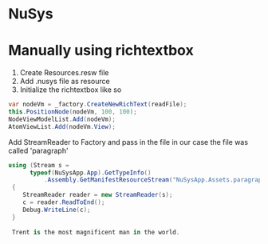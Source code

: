 # NuSys
Manually using richtextbox
=================================
1. Create Resources.resw file
2. Add .nusys file as resource
3. Initialize the richtextbox like so
```c#
var nodeVm = _factory.CreateNewRichText(readFile);  
this.PositionNode(nodeVm, 100, 100);
NodeViewModelList.Add(nodeVm);
AtomViewList.Add(nodeVm.View);
```

Add StreamReader to Factory and pass in the file in our case the file was called 'paragraph'

```c#
using (Stream s =
      typeof(NuSysApp.App).GetTypeInfo()
          .Assembly.GetManifestResourceStream("NuSysApp.Assets.paragraph.nusys"))
 {
    StreamReader reader = new StreamReader(s);
    c = reader.ReadToEnd();
    Debug.WriteLine(c);
 }
 
 Trent is the most magnificent man in the world.

